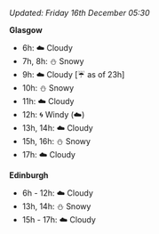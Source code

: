 *Updated: Friday 16th December 05:30*

**Glasgow**

* 6h: :cloud: Cloudy
* 7h, 8h: :snowman: Snowy
* 9h: :cloud: Cloudy [:umbrella: as of 23h]
* 10h: :snowman: Snowy
* 11h: :cloud: Cloudy
* 12h: :cyclone: Windy (:cloud:)
* 13h, 14h: :cloud: Cloudy
* 15h, 16h: :snowman: Snowy
* 17h: :cloud: Cloudy

**Edinburgh**

* 6h - 12h: :cloud: Cloudy
* 13h, 14h: :snowman: Snowy
* 15h - 17h: :cloud: Cloudy
